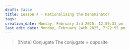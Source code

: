 ```yaml
---
draft: false
title: Lesson 4 - Rationalising the Denominator
tags:
creation_date: Monday, February 3rd 2025, 12:59:31 pm
last_edit_date: Monday, February 24th 2025, 7:22:55 pm
---
```

> [!Note] Conjugate
> The conjugate = opposite
